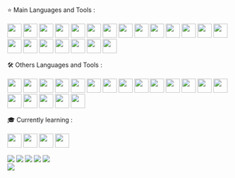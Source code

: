 ⭐️ Main Languages and Tools :
<br>
<br>
<img height="32" width="32" src="https://cdn.simpleicons.org/javascript" />
<img height="32" width="32" src="https://cdn.simpleicons.org/typescript" />
<img height="32" width="32" src="https://cdn.simpleicons.org/npm" />
<img height="32" width="32" src="https://cdn.simpleicons.org/react" />
<img height="32" width="32" src="https://cdn.simpleicons.org/redux" />
<img height="32" width="32" src="https://cdn.simpleicons.org/nodedotjs" />
<img height="32" width="32" src="https://cdn.simpleicons.org/express/lightblue" />
<img height="32" width="32" src="https://cdn.simpleicons.org/electron" />
<img height="32" width="32" src="https://cdn.simpleicons.org/nextdotjs/lightblue" />
<img height="32" width="32" src="https://cdn.simpleicons.org/nestjs" />
<img height="32" width="32" src="https://cdn.simpleicons.org/mongodb" />
<img height="32" width="32" src="https://cdn.simpleicons.org/redis" />
<img height="32" width="32" src="https://cdn.simpleicons.org/postgresql" />
<img height="32" width="32" src="https://cdn.simpleicons.org/prisma" />
<img height="32" width="32" src="https://cdn.simpleicons.org/mongoose" />
<img height="32" width="32" src="https://cdn.simpleicons.org/nginx" />
<img height="32" width="32" src="https://cdn.simpleicons.org/pm2" />
<img height="32" width="32" src="https://cdn.simpleicons.org/linux" />
<img height="32" width="32" src="https://cdn.simpleicons.org/html5" />
<img height="32" width="32" src="https://cdn.simpleicons.org/css3" />
<img height="32" width="32" src="https://cdn.simpleicons.org/cssmodules/lightblue" />
<br>

🛠️ Others Languages and Tools :
<br>
<br>
<img height="32" width="32" src="https://cdn.simpleicons.org/pusher" />
<img height="32" width="32" src="https://cdn.simpleicons.org/markdown/lightblue" />
<img height="32" width="32" src="https://cdn.simpleicons.org/socketdotio/lightblue" />
<img height="32" width="32" src="https://cdn.simpleicons.org/python" />
<img height="32" width="32" src="https://cdn.simpleicons.org/numpy" />
<img height="32" width="32" src="https://cdn.simpleicons.org/django" />
<img height="32" width="32" src="https://cdn.simpleicons.org/flask/lightblue" />
<img height="32" width="32" src="https://cdn.discordapp.com/attachments/803259316420214796/1101281814343069767/pngegg.png" />
<img height="32" width="32" src="https://cdn.simpleicons.org/androidstudio" />
<img height="32" width="32" src="https://cdn.simpleicons.org/cplusplus" />
<img height="32" width="32" src="https://cdn.simpleicons.org/qt" />
<img height="32" width="32" src="https://cdn.simpleicons.org/insomnia" />
<img height="32" width="32" src="https://cdn.simpleicons.org/filezilla" />
<img height="32" width="32" src="https://cdn.simpleicons.org/dotenv" />
<img height="32" width="32" src="https://cdn.simpleicons.org/jetbrains/lightblue" />
<img height="32" width="32" src="https://cdn.simpleicons.org/visualstudio" />
<img height="32" width="32" src="https://cdn.simpleicons.org/trello" />
<img height="32" width="32" src="https://cdn.simpleicons.org/windows11" />
<img height="32" width="32" src="https://cdn.simpleicons.org/macos/lightblue" />
<br>

🎓 Currently learning :
<br>
<br>
<img height="32" width="32" src="https://cdn.simpleicons.org/csharp" />
<img height="32" width="32" src="https://cdn.simpleicons.org/dotnet" />
<img height="32" width="32" src="https://cdn.simpleicons.org/docker" />
<img height="32" width="32" src="https://cdn.simpleicons.org/tailwindcss" />
<br>

![](https://github-profile-summary-cards.vercel.app/api/cards/profile-details?username=danilaabramov&theme=solarized_dark)
![](https://github-profile-summary-cards.vercel.app/api/cards/most-commit-language?username=danilaabramov&theme=solarized_dark)
![](https://github-profile-summary-cards.vercel.app/api/cards/repos-per-language?username=danilaabramov&theme=solarized_dark)
![](https://github-profile-summary-cards.vercel.app/api/cards/stats?username=danilaabramov&theme=solarized_dark)
![](https://github-profile-summary-cards.vercel.app/api/cards/productive-time?username=danilaabramov&theme=solarized_dark&utcOffset=4)
<br>
![](https://komarev.com/ghpvc/?username=danilaabramov)
